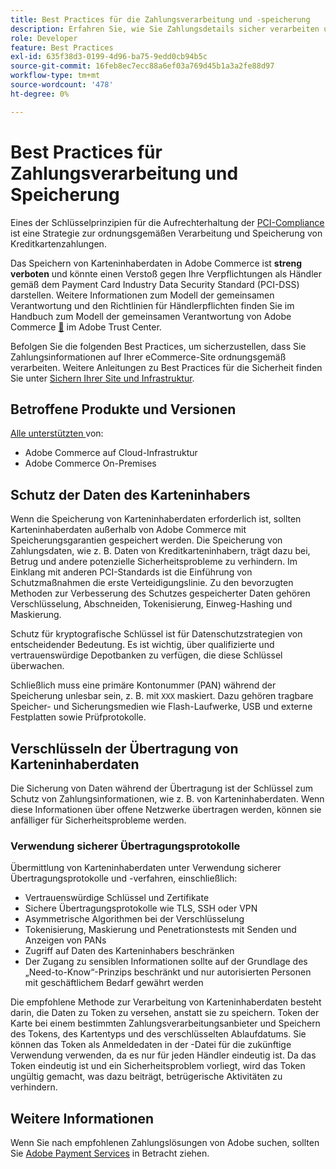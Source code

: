 ```yaml
---
title: Best Practices für die Zahlungsverarbeitung und -speicherung
description: Erfahren Sie, wie Sie Zahlungsdetails sicher verarbeiten und speichern
role: Developer
feature: Best Practices
exl-id: 635f38d3-0199-4d96-ba75-9edd0cb94b5c
source-git-commit: 16feb8ec7ecc88a6ef03a769d45b1a3a2fe88d97
workflow-type: tm+mt
source-wordcount: '478'
ht-degree: 0%

---
```


# Best Practices für Zahlungsverarbeitung und Speicherung

Eines der Schlüsselprinzipien für die Aufrechterhaltung der [PCI-Compliance](https://experienceleague.adobe.com/docs/commerce-admin/start/compliance/payments/compliance-pci.html) ist eine Strategie zur ordnungsgemäßen Verarbeitung und Speicherung von Kreditkartenzahlungen.

Das Speichern von Karteninhaberdaten in Adobe Commerce ist **streng verboten** und könnte einen Verstoß gegen Ihre Verpflichtungen als Händler gemäß dem Payment Card Industry Data Security Standard (PCI-DSS) darstellen. Weitere Informationen zum Modell der gemeinsamen Verantwortung und den Richtlinien für Händlerpflichten finden Sie im Handbuch zum Modell der gemeinsamen Verantwortung von Adobe Commerce [&#128279;](https://www.adobe.com/content/dam/cc/en/trust-center/ungated/whitepapers/experience-cloud/adobe-commerce-shared-responsibilities-guide.pdf) im Adobe Trust Center.

Befolgen Sie die folgenden Best Practices, um sicherzustellen, dass Sie Zahlungsinformationen auf Ihrer eCommerce-Site ordnungsgemäß verarbeiten. Weitere Anleitungen zu Best Practices für die Sicherheit finden Sie unter [Sichern Ihrer Site und Infrastruktur](../launch/security-best-practices.md).

## Betroffene Produkte und Versionen

[Alle unterstützten ](../../../release/versions.md) von:

* Adobe Commerce auf Cloud-Infrastruktur
* Adobe Commerce On-Premises

## Schutz der Daten des Karteninhabers

Wenn die Speicherung von Karteninhaberdaten erforderlich ist, sollten Karteninhaberdaten außerhalb von Adobe Commerce mit Speicherungsgarantien gespeichert werden. Die Speicherung von Zahlungsdaten, wie z. B. Daten von Kreditkarteninhabern, trägt dazu bei, Betrug und andere potenzielle Sicherheitsprobleme zu verhindern. Im Einklang mit anderen PCI-Standards ist die Einführung von Schutzmaßnahmen die erste Verteidigungslinie. Zu den bevorzugten Methoden zur Verbesserung des Schutzes gespeicherter Daten gehören Verschlüsselung, Abschneiden, Tokenisierung, Einweg-Hashing und Maskierung.

Schutz für kryptografische Schlüssel ist für Datenschutzstrategien von entscheidender Bedeutung. Es ist wichtig, über qualifizierte und vertrauenswürdige Depotbanken zu verfügen, die diese Schlüssel überwachen.

Schließlich muss eine primäre Kontonummer (PAN) während der Speicherung unlesbar sein, z. B. mit `XXX` maskiert. Dazu gehören tragbare Speicher- und Sicherungsmedien wie Flash-Laufwerke, USB und externe Festplatten sowie Prüfprotokolle.

## Verschlüsseln der Übertragung von Karteninhaberdaten

Die Sicherung von Daten während der Übertragung ist der Schlüssel zum Schutz von Zahlungsinformationen, wie z. B. von Karteninhaberdaten. Wenn diese Informationen über offene Netzwerke übertragen werden, können sie anfälliger für Sicherheitsprobleme werden.

### Verwendung sicherer Übertragungsprotokolle

Übermittlung von Karteninhaberdaten unter Verwendung sicherer Übertragungsprotokolle und -verfahren, einschließlich:

* Vertrauenswürdige Schlüssel und Zertifikate
* Sichere Übertragungsprotokolle wie TLS, SSH oder VPN
* Asymmetrische Algorithmen bei der Verschlüsselung
* Tokenisierung, Maskierung und Penetrationstests mit Senden und Anzeigen von PANs
* Zugriff auf Daten des Karteninhabers beschränken
* Der Zugang zu sensiblen Informationen sollte auf der Grundlage des „Need-to-Know“-Prinzips beschränkt und nur autorisierten Personen mit geschäftlichem Bedarf gewährt werden

Die empfohlene Methode zur Verarbeitung von Karteninhaberdaten besteht darin, die Daten zu Token zu versehen, anstatt sie zu speichern. Token der Karte bei einem bestimmten Zahlungsverarbeitungsanbieter und Speichern des Tokens, des Kartentyps und des verschlüsselten Ablaufdatums. Sie können das Token als Anmeldedaten in der -Datei für die zukünftige Verwendung verwenden, da es nur für jeden Händler eindeutig ist. Da das Token eindeutig ist und ein Sicherheitsproblem vorliegt, wird das Token ungültig gemacht, was dazu beiträgt, betrügerische Aktivitäten zu verhindern.

## Weitere Informationen

Wenn Sie nach empfohlenen Zahlungslösungen von Adobe suchen, sollten Sie [Adobe Payment Services](https://experienceleague.adobe.com/docs/commerce/payment-services/overview.html) in Betracht ziehen.
